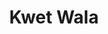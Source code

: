 ---
title: Kwet Wala
nombre_comunidad: Kwet Wala
municipio: Pradera
departamento: Valle del Cauca
descripcion: >-
  Comunidades donde prima la población étnica, origen NASA y alineados con el
  Proyecto de Vida. Ubicados a 15 km del casco urbano de Pradera, tienen redes
  de distribución eléctrica, acueducto denominado regional porque esta ubicado
  en el corregimiento La Fría y surte de agua a los corregimientos de Vallecito
  y Bolívar. En términos económicos, se dedican a la caficultura y poseen una
  marca propia de café orgánico. Elaboración de propias fábricas de abono,
  biopreparados a través de la transformación de la pulpa y manejo de aguas
  residuales para que se descontaminen antes de llegar a los ríos. El camino
  entre cada comunidad es aproximadamente de una hora.
num_personas: 250
num_familias: 56
min_distancia_casco_urbano: 60
km_distancia_casco_urbano: 15
vias_acceso: null
infraestructura_comunitaria:
  - Casa Indígena
  - Instituciones educativas (IE)
notas_infraestructura_comunitaria: null
liderazgo_comunidad:
  - La Autoridad es Indígena-Gobernador
inclusion_diversidad_genero: Prevalece la población étnica
comentarios_conectividad: >-
  Ausencia de cobertura de servicios de conectividad e infraestructura que
  limita el uso de estos servicios en esta zona. 
punto_SOLE: Casa Indígena - Cabecera Municipal
comentarios_punto_SOLE:
  - https://padlet.com/comunidadkwetwala/comunidad-kwet-wala-zdxbfk5q32cpzprz
ppales_actividades_economicas_vocacion_productiva: []
comentarios_ppales_actividades_economicas_vocacion_productiva: |
  Agricultura (café, musáceas y Pancoger).
comunidad_sostenible_uso_suelo: ''
org_con_proyeccion: []
servicios_publicos_comunidades_focalizadas:
  - Energía
  - Acueducto
comunidades_focalizadas_educacion_infraestructura_educativa:
  - Escuela
comunidades_focalizadas_practicas_organizativas: []
conectividad_minima: Regular
iniciativas_priorizadas:
  - >-
    Se trabajó para fortalecer prácticas principales  de productividad en la
    finca y los procesos de post cosecha para alcanzar un mejor grano de café y
    mercados diferenciales. También se apoyó un proceso de mejora de diseño y
    comercialización de artesanías.
org_focalizada: []
riesgo: ''
otros_programas_USAID:
  - Construcción de la Casa Indígena en el año 2004
alianzas_colaboradores:
  - >-
    Esta proyectada la adecuación de vías a través de placa huellas hacia la
    parte de la Fría con el PDET.
posibilidad_iniciativas_conjuntas_aliados_2:
  - Adecuación de vías con placa huellas
actividades_ocio:
  - Mingas
  - Armonizaciones y rituales espirituales
  - Refrescamiento de bastones
medios_comunicacion_narrativas_locales:
  - Casa Zambo
num_visitas_realizadas: 17
num_diagnosticos_rurales_participativos_realizados: 1
infraestructura_salud_atencion_psicosocial: []
notas_infraestructura_salud_atencion_psicosocial: ''
num_visitas_predio: 0
grafica_ubicacion_geografica: /charts/municipios/pradera/ubicacion_geografica.html
url: /reportes/kwet-wala
imagen_iniciativas_productivas: null
imagen_medios_comunicacion: null
layout: comunidad
download_file: /reportes/kwet-wala.pdf

---